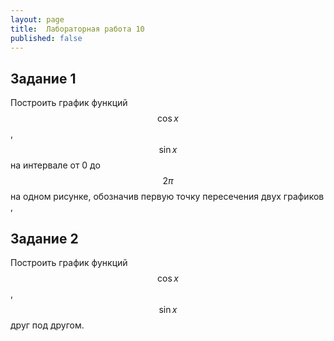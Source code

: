 ```yaml
---
layout: page
title:  Лабораторная работа 10
published: false
---
```


## Задание 1

Построить график функций  $$\cos x$$, $$\sin x$$  на интервале от 0 до  $$2\pi$$ на одном рисунке, обозначив  первую точку пересечения двух графиков , 

## Задание 2

Построить график функций  $$\cos x$$, $$\sin x$$  друг под другом.
